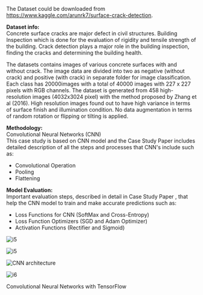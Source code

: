 The Dataset could be downloaded from https://www.kaggle.com/arunrk7/surface-crack-detection.

**Dataset info:** <br/>
Concrete surface cracks are major defect in civil structures. Building Inspection which is done for the evaluation of rigidity and tensile strength of the building. Crack detection plays a major role in the building inspection, finding the cracks and determining the building health.

The datasets contains images of various concrete surfaces with and without crack. The image data are divided into two as negative (without crack) and positive (with crack) in separate folder for image classification. Each class has 20000images with a total of 40000 images with 227 x 227 pixels with RGB channels. The dataset is generated from 458 high-resolution images (4032x3024 pixel) with the method proposed by Zhang et al (2016). High resolution images found out to have high variance in terms of surface finish and illumination condition. No data augmentation in terms of random rotation or flipping or tilting is applied.

**Methodology:** <br/>
Convolutional Neural Networks (CNN)<br/>
This case study is based on CNN model and the Case Study Paper includes detailed description of all the steps and processes that CNN's include such as:

* Convolutional Operation<br/>
* Pooling<br/>
* Flattening<br/>

**Model Evaluation:**<br/>
Important evaluation steps, described in detail in Case Study Paper , that help the CNN model to train and make accurate predictions such as:

* Loss Functions for CNN (SoftMax and Cross-Entropy)<br/>
* Loss Function Optimizers (SGD and Adam Optimizer)<br/>
* Activation Functions (Rectifier and Sigmoid)<br/>

![i5](https://user-images.githubusercontent.com/50455870/132306618-a47b3dc3-85b2-440e-9355-64a23c438bfc.png)

![i5](https://user-images.githubusercontent.com/50455870/132307942-424b1f85-8367-4195-be14-1ea54820425a.png)

![CNN architecture](https://user-images.githubusercontent.com/50455870/132298053-51482b6c-7c9e-4216-a88f-4cd12d39b2ef.gif)

![i6](https://user-images.githubusercontent.com/50455870/132306835-448303c3-204b-49ee-a3ce-fc6a641a4c20.jpeg)

Convolutional Neural Networks with TensorFlow
